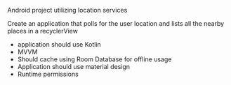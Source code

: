 Android project utilizing location services


Create an application that polls for the user location and lists all the nearby places in a recyclerView
- application should use Kotlin
- MVVM
- Should cache using Room Database for offline usage
- Application should use material design 
- Runtime permissions
